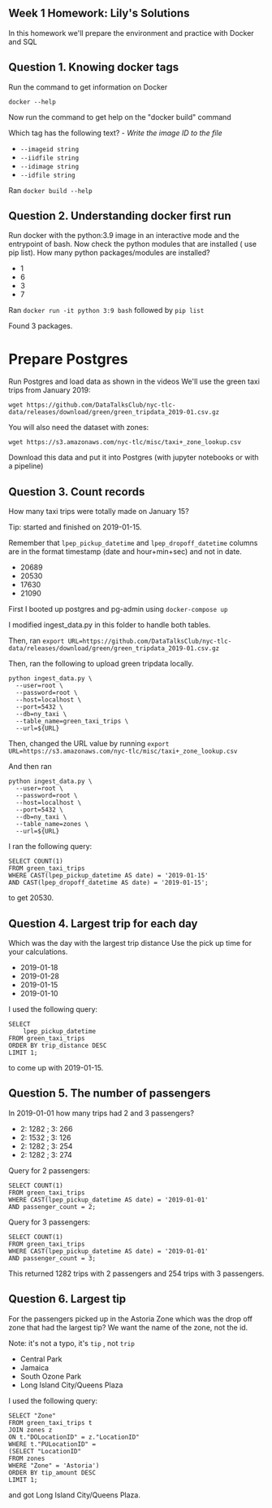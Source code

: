 ## Week 1 Homework: Lily's Solutions

In this homework we'll prepare the environment 
and practice with Docker and SQL


## Question 1. Knowing docker tags

Run the command to get information on Docker 

```docker --help```

Now run the command to get help on the "docker build" command

Which tag has the following text? - *Write the image ID to the file* 

- `--imageid string`
- `--iidfile string`
- `--idimage string`
- `--idfile string`

Ran `docker build --help`

## Question 2. Understanding docker first run 

Run docker with the python:3.9 image in an interactive mode and the entrypoint of bash.
Now check the python modules that are installed ( use pip list). 
How many python packages/modules are installed?

- 1
- 6
- 3
- 7

Ran `docker run -it python 3:9 bash`
followed by `pip list`

Found 3 packages.

# Prepare Postgres

Run Postgres and load data as shown in the videos
We'll use the green taxi trips from January 2019:

```wget https://github.com/DataTalksClub/nyc-tlc-data/releases/download/green/green_tripdata_2019-01.csv.gz```

You will also need the dataset with zones:

```wget https://s3.amazonaws.com/nyc-tlc/misc/taxi+_zone_lookup.csv```

Download this data and put it into Postgres (with jupyter notebooks or with a pipeline)



## Question 3. Count records 

How many taxi trips were totally made on January 15?

Tip: started and finished on 2019-01-15. 

Remember that `lpep_pickup_datetime` and `lpep_dropoff_datetime` columns are in the format timestamp (date and hour+min+sec) and not in date.

- 20689
- 20530
- 17630
- 21090

First I booted up postgres and pg-admin using `docker-compose up`


I modified ingest_data.py in this folder to handle both tables.

Then, ran `export URL=https://github.com/DataTalksClub/nyc-tlc-data/releases/download/green/green_tripdata_2019-01.csv.gz`

Then, ran the following to upload green tripdata locally.
```
python ingest_data.py \
  --user=root \
  --password=root \
  --host=localhost \
  --port=5432 \
  --db=ny_taxi \
  --table_name=green_taxi_trips \
  --url=${URL}
```

Then, changed the URL value by running `export URL=https://s3.amazonaws.com/nyc-tlc/misc/taxi+_zone_lookup.csv`

And then ran
```
python ingest_data.py \
  --user=root \
  --password=root \
  --host=localhost \
  --port=5432 \
  --db=ny_taxi \
  --table_name=zones \
  --url=${URL}
```

I ran the following query:
```
SELECT COUNT(1)
FROM green_taxi_trips
WHERE CAST(lpep_pickup_datetime AS date) = '2019-01-15'
AND CAST(lpep_dropoff_datetime AS date) = '2019-01-15';
```
to get 20530.

## Question 4. Largest trip for each day

Which was the day with the largest trip distance
Use the pick up time for your calculations.

- 2019-01-18
- 2019-01-28
- 2019-01-15
- 2019-01-10


I used the following query:

```
SELECT 
	lpep_pickup_datetime
FROM green_taxi_trips
ORDER BY trip_distance DESC
LIMIT 1;
```

to come up with 2019-01-15.



## Question 5. The number of passengers

In 2019-01-01 how many trips had 2 and 3 passengers?
 
- 2: 1282 ; 3: 266
- 2: 1532 ; 3: 126
- 2: 1282 ; 3: 254
- 2: 1282 ; 3: 274


Query for 2 passengers:
```
SELECT COUNT(1)
FROM green_taxi_trips
WHERE CAST(lpep_pickup_datetime AS date) = '2019-01-01'
AND passenger_count = 2;
```

Query for 3 passengers:
```
SELECT COUNT(1)
FROM green_taxi_trips
WHERE CAST(lpep_pickup_datetime AS date) = '2019-01-01'
AND passenger_count = 3;
```

This returned 1282 trips with 2 passengers and 254 trips with 3 passengers.

## Question 6. Largest tip

For the passengers picked up in the Astoria Zone which was the drop off zone that had the largest tip?
We want the name of the zone, not the id.

Note: it's not a typo, it's `tip` , not `trip`

- Central Park
- Jamaica
- South Ozone Park
- Long Island City/Queens Plaza

I used the following query:
```
SELECT "Zone"
FROM green_taxi_trips t
JOIN zones z
ON t."DOLocationID" = z."LocationID"
WHERE t."PULocationID" = 
(SELECT "LocationID"
FROM zones
WHERE "Zone" = 'Astoria')
ORDER BY tip_amount DESC
LIMIT 1;
```
and got Long Island City/Queens Plaza.


